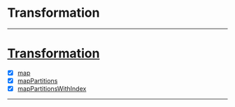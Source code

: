 # Transformation

------------

# [Transformation](src/main/scala/com/cpucode/spark)


- [x] [map](src/main/scala/com/cpucode/spark/map/value/MapValue.scala)
- [x] [mapPartitions](src/main/scala/com/cpucode/spark/map/partitions/mapParti.scala)
- [x] [mapPartitionsWithIndex](src/main/scala/com/cpucode/spark/map/partitions/wi/th/index/mapParWithInd.scala)

------------










